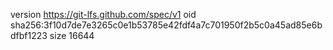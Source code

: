 version https://git-lfs.github.com/spec/v1
oid sha256:3f10d7de7e3265c0e1b53785e42fdf4a7c701950f2b5c0a45ad85e6bdfbf1223
size 16644
